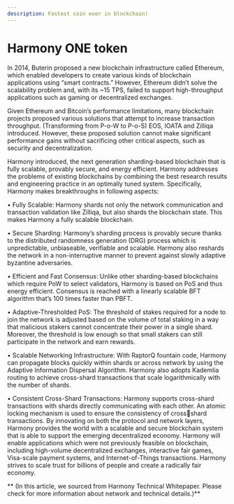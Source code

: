 ```yaml
---
description: Fastest coin ever in blockchain!
---
```


# Harmony ONE token

In 2014, Buterin proposed a new blockchain infrastructure called Ethereum, which enabled developers to create various kinds of blockchain applications using “smart contracts.” However, Ethereum didn’t solve the scalability problem and, with its \~15 TPS, failed to support high-throughput applications such as gaming or decentralized exchanges.

&#x20;Given Ethereum and Bitcoin’s performance limitations, many blockchain projects proposed various solutions that attempt to increase transaction throughput. (Transforming from P-o-W to P-o-S) EOS, IOATA and Zilliqa introduced. However, these proposed solution cannot make significant performance gains without sacrificing other critical aspects, such as security and decentralization.&#x20;

Harmony introduced, the next generation sharding-based blockchain that is fully scalable, provably secure, and energy efficient. Harmony addresses the problems of existing blockchains by combining the best research results and engineering practice in an optimally tuned system. Specifically, Harmony makes breakthroughs in following aspects:

&#x20;• Fully Scalable: Harmony shards not only the network communication and transaction validation like Zilliqa, but also shards the blockchain state. This makes Harmony a fully scalable blockchain.

&#x20;• Secure Sharding: Harmony’s sharding process is provably secure thanks to the distributed randomness generation (DRG) process which is unpredictable, unbiaseable, verifiable and scalable. Harmony also reshards the network in a non-interruptive manner to prevent against slowly adaptive byzantine adversaries.

&#x20;• Efficient and Fast Consensus: Unlike other sharding-based blockchains which require PoW to select validators, Harmony is based on PoS and thus energy efficient. Consensus is reached with a linearly scalable BFT algorithm that’s 100 times faster than PBFT.&#x20;

• Adaptive-Thresholded PoS: The threshold of stakes required for a node to join the network is adjusted based on the volume of total staking in a way that malicious stakers cannot concentrate their power in a single shard. Moreover, the threshold is low enough so that small stakers can still participate in the network and earn rewards.&#x20;

• Scalable Networking Infrastructure: With RaptorQ fountain code, Harmony can propagate blocks quickly within shards or across network by using the Adaptive Information Dispersal Algorithm. Harmony also adopts Kademlia routing to achieve cross-shard transactions that scale logarithmically with the number of shards.&#x20;

• Consistent Cross-Shard Transactions: Harmony supports cross-shard transactions with shards directly communicating with each other. An atomic locking mechanism is used to ensure the consistency of crossshard transactions. By innovating on both the protocol and network layers, Harmony provides the world with a scalable and secure blockchain system that is able to support the emerging decentralized economy. Harmony will enable applications which were not previously feasible on blockchain, including high-volume decentralized exchanges, interactive fair games, Visa-scale payment systems, and Internet-of-Things transactions. Harmony strives to scale trust for billions of people and create a radically fair economy.



** (In this article, we sourced from Harmony Technical Whitepaper. Please check for more information about network and technical details.)**
